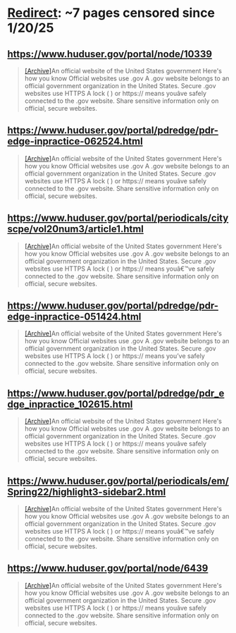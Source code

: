 



# [Redirect](huduser.gov): ~7 pages censored since 1/20/25

## https://www.huduser.gov/portal/node/10339


> [[Archive]](https://web.archive.org/web/20240000000000*/https://www.huduser.gov/portal/node/10339)An official website of the United States government Here's how you know Official websites use .gov A .gov website belongs to an official government organization in the United States. Secure .gov websites use HTTPS A lock ( ) or https:// means youâve safely connected to the .gov website. Share sensitive information only on official, secure websites.
## https://www.huduser.gov/portal/pdredge/pdr-edge-inpractice-062524.html


> [[Archive]](https://web.archive.org/web/20240000000000*/https://www.huduser.gov/portal/pdredge/pdr-edge-inpractice-062524.html)An official website of the United States government Here's how you know Official websites use .gov A .gov website belongs to an official government organization in the United States. Secure .gov websites use HTTPS A lock ( ) or https:// means youâve safely connected to the .gov website. Share sensitive information only on official, secure websites.
## https://www.huduser.gov/portal/periodicals/cityscpe/vol20num3/article1.html


> [[Archive]](https://web.archive.org/web/20240000000000*/https://www.huduser.gov/portal/periodicals/cityscpe/vol20num3/article1.html)An official website of the United States government Here's how you know Official websites use .gov A .gov website belongs to an official government organization in the United States. Secure .gov websites use HTTPS A lock ( ) or https:// means youâ€™ve safely connected to the .gov website. Share sensitive information only on official, secure websites.
## https://www.huduser.gov/portal/pdredge/pdr-edge-inpractice-051424.html


> [[Archive]](https://web.archive.org/web/20240000000000*/https://www.huduser.gov/portal/pdredge/pdr-edge-inpractice-051424.html)An official website of the United States government Here's how you know Official websites use .gov A .gov website belongs to an official government organization in the United States. Secure .gov websites use HTTPS A lock ( ) or https:// means you’ve safely connected to the .gov website. Share sensitive information only on official, secure websites.
## https://www.huduser.gov/portal/pdredge/pdr_edge_inpractice_102615.html


> [[Archive]](https://web.archive.org/web/20240000000000*/https://www.huduser.gov/portal/pdredge/pdr_edge_inpractice_102615.html)An official website of the United States government Here's how you know Official websites use .gov A .gov website belongs to an official government organization in the United States. Secure .gov websites use HTTPS A lock ( ) or https:// means youâve safely connected to the .gov website. Share sensitive information only on official, secure websites.
## https://www.huduser.gov/portal/periodicals/em/Spring22/highlight3-sidebar2.html


> [[Archive]](https://web.archive.org/web/20240000000000*/https://www.huduser.gov/portal/periodicals/em/Spring22/highlight3-sidebar2.html)An official website of the United States government Here's how you know Official websites use .gov A .gov website belongs to an official government organization in the United States. Secure .gov websites use HTTPS A lock ( ) or https:// means youâ€™ve safely connected to the .gov website. Share sensitive information only on official, secure websites.
## https://www.huduser.gov/portal/node/6439


> [[Archive]](https://web.archive.org/web/20240000000000*/https://www.huduser.gov/portal/node/6439)An official website of the United States government Here's how you know Official websites use .gov A .gov website belongs to an official government organization in the United States. Secure .gov websites use HTTPS A lock ( ) or https:// means youâve safely connected to the .gov website. Share sensitive information only on official, secure websites.